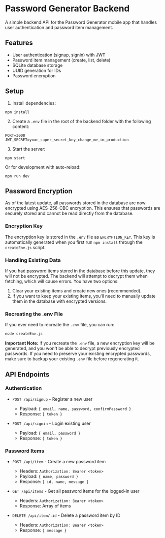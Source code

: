 # Password Generator Backend

A simple backend API for the Password Generator mobile app that handles user authentication and password item management.

## Features

- User authentication (signup, signin) with JWT
- Password item management (create, list, delete)
- SQLite database storage
- UUID generation for IDs
- Password encryption

## Setup

1. Install dependencies:
```
npm install
```

2. Create a `.env` file in the root of the backend folder with the following content:
```
PORT=3000
JWT_SECRET=your_super_secret_key_change_me_in_production
```

3. Start the server:
```
npm start
```

Or for development with auto-reload:
```
npm run dev
```

## Password Encryption

As of the latest update, all passwords stored in the database are now encrypted using AES-256-CBC encryption. This ensures that passwords are securely stored and cannot be read directly from the database.

### Encryption Key

The encryption key is stored in the `.env` file as `ENCRYPTION_KEY`. This key is automatically generated when you first run `npm install` through the `createEnv.js` script.

### Handling Existing Data

If you had password items stored in the database before this update, they will not be encrypted. The backend will attempt to decrypt them when fetching, which will cause errors. You have two options:

1. Clear your existing items and create new ones (recommended).
2. If you want to keep your existing items, you'll need to manually update them in the database with encrypted versions.

### Recreating the .env File

If you ever need to recreate the `.env` file, you can run:

```bash
node createEnv.js
```

**Important Note:** If you recreate the `.env` file, a new encryption key will be generated, and you won't be able to decrypt previously encrypted passwords. If you need to preserve your existing encrypted passwords, make sure to backup your existing `.env` file before regenerating it.

## API Endpoints

### Authentication

- `POST /api/signup` - Register a new user
  - Payload: `{ email, name, password, confirmPassword }`
  - Response: `{ token }`

- `POST /api/signin` - Login existing user
  - Payload: `{ email, password }`
  - Response: `{ token }`

### Password Items

- `POST /api/item` - Create a new password item
  - Headers: `Authorization: Bearer <token>`
  - Payload: `{ name, password }`
  - Response: `{ id, name, message }`

- `GET /api/items` - Get all password items for the logged-in user
  - Headers: `Authorization: Bearer <token>`
  - Response: Array of items

- `DELETE /api/item/:id` - Delete a password item by ID
  - Headers: `Authorization: Bearer <token>`
  - Response: `{ message }` 